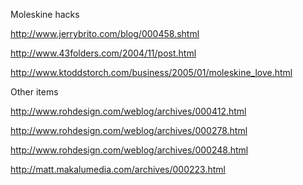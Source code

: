 <!--
title: GTD: Keeping lists
date: 15 January 2005
tags: unfinished
-->

Moleskine hacks

<http://www.jerrybrito.com/blog/000458.shtml>

<http://www.43folders.com/2004/11/post.html>

<http://www.ktoddstorch.com/business/2005/01/moleskine_love.html>

Other items

<http://www.rohdesign.com/weblog/archives/000412.html>

<http://www.rohdesign.com/weblog/archives/000278.html>

<http://www.rohdesign.com/weblog/archives/000248.html>

<http://matt.makalumedia.com/archives/000223.html>
